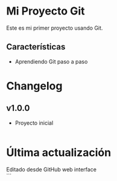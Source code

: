 # Mi Proyecto Git
Este es mi primer proyecto usando Git. 
     
## Características
- Aprendiendo Git paso a paso
# Changelog
   
   ## v1.0.0
   - Proyecto inicial
      ```
# Última actualización
 Editado desde GitHub web interface  
     ```
